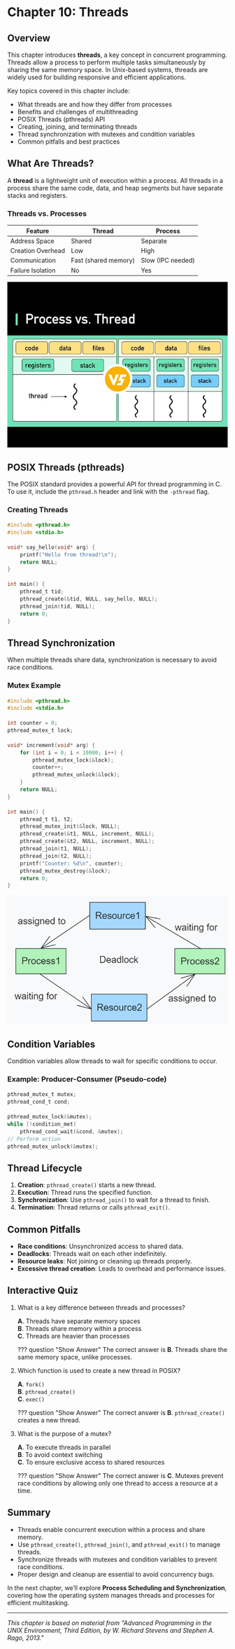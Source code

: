 # **Chapter 10: Threads**

## Overview
This chapter introduces **threads**, a key concept in concurrent programming. Threads allow a process to perform multiple tasks simultaneously by sharing the same memory space. In Unix-based systems, threads are widely used for building responsive and efficient applications.

Key topics covered in this chapter include:

- What threads are and how they differ from processes
- Benefits and challenges of multithreading
- POSIX Threads (pthreads) API
- Creating, joining, and terminating threads
- Thread synchronization with mutexes and condition variables
- Common pitfalls and best practices

## What Are Threads?
A **thread** is a lightweight unit of execution within a process. All threads in a process share the same code, data, and heap segments but have separate stacks and registers.

### Threads vs. Processes
| Feature | Thread | Process |
|--------|--------|---------|
| Address Space | Shared | Separate |
| Creation Overhead | Low | High |
| Communication | Fast (shared memory) | Slow (IPC needed) |
| Failure Isolation | No | Yes |

![Threads vs Processes](img/threads_vs_processes.jpg)

## POSIX Threads (pthreads)
The POSIX standard provides a powerful API for thread programming in C. To use it, include the `pthread.h` header and link with the `-pthread` flag.

### Creating Threads
```c
#include <pthread.h>
#include <stdio.h>

void* say_hello(void* arg) {
    printf("Hello from thread!\n");
    return NULL;
}

int main() {
    pthread_t tid;
    pthread_create(&tid, NULL, say_hello, NULL);
    pthread_join(tid, NULL);
    return 0;
}
```

## Thread Synchronization
When multiple threads share data, synchronization is necessary to avoid race conditions.

### Mutex Example
```c
#include <pthread.h>
#include <stdio.h>

int counter = 0;
pthread_mutex_t lock;

void* increment(void* arg) {
    for (int i = 0; i < 10000; i++) {
        pthread_mutex_lock(&lock);
        counter++;
        pthread_mutex_unlock(&lock);
    }
    return NULL;
}

int main() {
    pthread_t t1, t2;
    pthread_mutex_init(&lock, NULL);
    pthread_create(&t1, NULL, increment, NULL);
    pthread_create(&t2, NULL, increment, NULL);
    pthread_join(t1, NULL);
    pthread_join(t2, NULL);
    printf("Counter: %d\n", counter);
    pthread_mutex_destroy(&lock);
    return 0;
}
```

![Thread Synchronization](img/thread_synchronization.png)

## Condition Variables
Condition variables allow threads to wait for specific conditions to occur.

### Example: Producer-Consumer (Pseudo-code)
```c
pthread_mutex_t mutex;
pthread_cond_t cond;

pthread_mutex_lock(&mutex);
while (!condition_met)
    pthread_cond_wait(&cond, &mutex);
// Perform action
pthread_mutex_unlock(&mutex);
```

## Thread Lifecycle

1. **Creation**: `pthread_create()` starts a new thread.
2. **Execution**: Thread runs the specified function.
3. **Synchronization**: Use `pthread_join()` to wait for a thread to finish.
4. **Termination**: Thread returns or calls `pthread_exit()`.

## Common Pitfalls

- **Race conditions**: Unsynchronized access to shared data.
- **Deadlocks**: Threads wait on each other indefinitely.
- **Resource leaks**: Not joining or cleaning up threads properly.
- **Excessive thread creation**: Leads to overhead and performance issues.

## Interactive Quiz

1. What is a key difference between threads and processes?

    **A**. Threads have separate memory spaces<br>
    **B**. Threads share memory within a process<br>
    **C**. Threads are heavier than processes<br>

    ??? question "Show Answer"
        The correct answer is **B**. Threads share the same memory space, unlike processes.

2. Which function is used to create a new thread in POSIX?

    **A**. `fork()`<br>
    **B**. `pthread_create()`<br>
    **C**. `exec()`<br>

    ??? question "Show Answer"
        The correct answer is **B**. `pthread_create()` creates a new thread.

3. What is the purpose of a mutex?

    **A**. To execute threads in parallel<br>
    **B**. To avoid context switching<br>
    **C**. To ensure exclusive access to shared resources<br>

    ??? question "Show Answer"
        The correct answer is **C**. Mutexes prevent race conditions by allowing only one thread to access a resource at a time.

## Summary
- Threads enable concurrent execution within a process and share memory.
- Use `pthread_create()`, `pthread_join()`, and `pthread_exit()` to manage threads.
- Synchronize threads with mutexes and condition variables to prevent race conditions.
- Proper design and cleanup are essential to avoid concurrency bugs.

In the next chapter, we’ll explore **Process Scheduling and Synchronization**, covering how the operating system manages threads and processes for efficient multitasking.

---
*This chapter is based on material from "Advanced Programming in the UNIX Environment, Third Edition, by W. Richard Stevens and Stephen A. Rago, 2013."*

